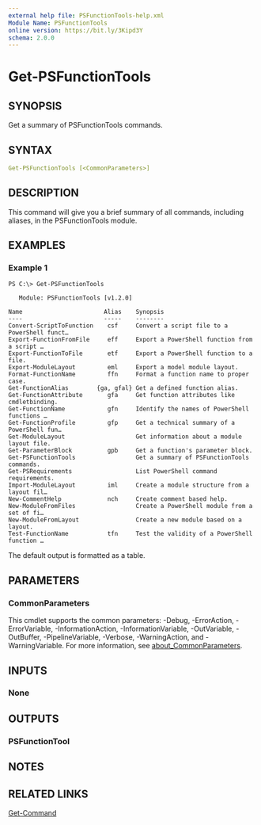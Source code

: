 ```yaml
---
external help file: PSFunctionTools-help.xml
Module Name: PSFunctionTools
online version: https://bit.ly/3Kipd3Y
schema: 2.0.0
---
```


# Get-PSFunctionTools

## SYNOPSIS

Get a summary of PSFunctionTools commands.

## SYNTAX

```yaml
Get-PSFunctionTools [<CommonParameters>]
```

## DESCRIPTION

This command will give you a brief summary of all commands, including aliases, in the PSFunctionTools module.

## EXAMPLES

### Example 1

```text
PS C:\> Get-PSFunctionTools

   Module: PSFunctionTools [v1.2.0]

Name                       Alias    Synopsis
----                       -----    --------
Convert-ScriptToFunction    csf     Convert a script file to a PowerShell funct…
Export-FunctionFromFile     eff     Export a PowerShell function from a script …
Export-FunctionToFile       etf     Export a PowerShell function to a file.
Export-ModuleLayout         eml     Export a model module layout.
Format-FunctionName         ffn     Format a function name to proper case.
Get-FunctionAlias        {ga, gfal} Get a defined function alias.
Get-FunctionAttribute       gfa     Get function attributes like cmdletbinding.
Get-FunctionName            gfn     Identify the names of PowerShell functions …
Get-FunctionProfile         gfp     Get a technical summary of a PowerShell fun…
Get-ModuleLayout                    Get information about a module layout file.
Get-ParameterBlock          gpb     Get a function's parameter block.
Get-PSFunctionTools                 Get a summary of PSFunctionTools commands.
Get-PSRequirements                  List PowerShell command requirements.
Import-ModuleLayout         iml     Create a module structure from a layout fil…
New-CommentHelp             nch     Create comment based help.
New-ModuleFromFiles                 Create a PowerShell module from a set of fi…
New-ModuleFromLayout                Create a new module based on a layout.
Test-FunctionName           tfn     Test the validity of a PowerShell function …
```

The default output is formatted as a table.

## PARAMETERS

### CommonParameters

This cmdlet supports the common parameters: -Debug, -ErrorAction, -ErrorVariable, -InformationAction, -InformationVariable, -OutVariable, -OutBuffer, -PipelineVariable, -Verbose, -WarningAction, and -WarningVariable. For more information, see [about_CommonParameters](http://go.microsoft.com/fwlink/?LinkID=113216).

## INPUTS

### None

## OUTPUTS

### PSFunctionTool

## NOTES

## RELATED LINKS

[Get-Command]()
